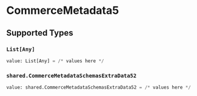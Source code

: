 # CommerceMetadata5


## Supported Types

### `List[Any]`

```python
value: List[Any] = /* values here */
```

### `shared.CommerceMetadataSchemasExtraData52`

```python
value: shared.CommerceMetadataSchemasExtraData52 = /* values here */
```

